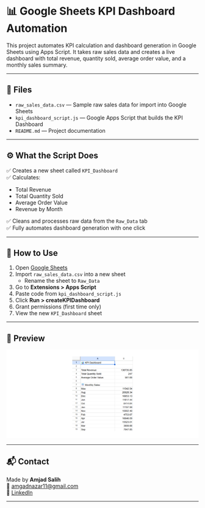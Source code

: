 # 📊 Google Sheets KPI Dashboard Automation

This project automates KPI calculation and dashboard generation in Google Sheets using Apps Script. It takes raw sales data and creates a live dashboard with total revenue, quantity sold, average order value, and a monthly sales summary.

---

## 📁 Files

- `raw_sales_data.csv` — Sample raw sales data for import into Google Sheets
- `kpi_dashboard_script.js` — Google Apps Script that builds the KPI Dashboard
- `README.md` — Project documentation

---

## ⚙️ What the Script Does

✅ Creates a new sheet called `KPI_Dashboard`  
✅ Calculates:
- Total Revenue
- Total Quantity Sold
- Average Order Value
- Revenue by Month

✅ Cleans and processes raw data from the `Raw_Data` tab  
✅ Fully automates dashboard generation with one click

---

## 🧪 How to Use

1. Open [Google Sheets](https://sheets.google.com)
2. Import `raw_sales_data.csv` into a new sheet
   - Rename the sheet to `Raw_Data`
3. Go to **Extensions > Apps Script**
4. Paste code from `kpi_dashboard_script.js`
5. Click **Run > createKPIDashboard**
6. Grant permissions (first time only)
7. View the new `KPI_Dashboard` sheet

---

## 📸 Preview

![KPI Dashboard](images/kpi_dashboard_preview.png)

---

## 📬 Contact

Made by **Amjad Salih**  
📧 amgadnazar11@gmail.com  
🔗 [LinkedIn](https://www.linkedin.com/in/amjad-nazar)

---

